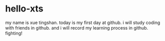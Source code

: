 # hello-xts
my name is xue tingshan.
today is my first day at github.
i will study coding with friends in github.
and i will record my learning process in github.
fighting!
